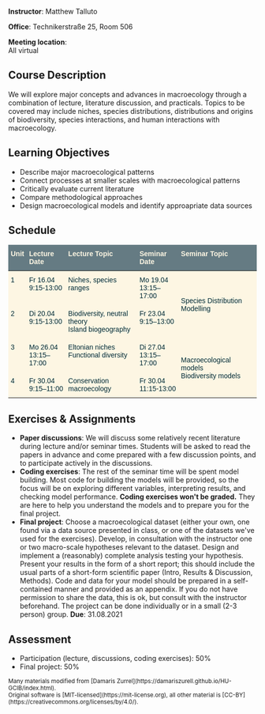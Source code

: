 **Instructor**: Matthew Talluto

**Office**: Technikerstraße 25, Room 506

**Meeting location**:  
All virtual 

## Course Description
We will explore major concepts and advances in macroecology through a combination of lecture, literature discussion, and practicals. Topics to be covered may include niches, species distributions, distributions and origins of biodiversity, species interactions, and human interactions with macroecology.

## Learning Objectives
* Describe major macroecological patterns
* Connect processes at smaller scales with macroecological patterns
* Critically evaluate current literature
* Compare methodological approaches
* Design macroecological models and identify approapriate data sources 

## Schedule
<style type="text/css">
.tg  {border-collapse:collapse;border-color:#93a1a1;border-spacing:0;}
.tg td{background-color:#fdf6e3;border-bottom-width:1px;border-color:#93a1a1;border-style:solid;border-top-width:1px;
  border-width:0px;color:#002b36;font-family:Arial, sans-serif;font-size:14px;overflow:hidden;padding:10px 5px;
  word-break:normal;}
.tg th{background-color:#657b83;border-bottom-width:1px;border-color:#93a1a1;border-style:solid;border-top-width:1px;
  border-width:0px;color:#fdf6e3;font-family:Arial, sans-serif;font-size:14px;font-weight:normal;overflow:hidden;
  padding:10px 5px;word-break:normal;}
.tg .tg-lboi{border-color:inherit;text-align:left;vertical-align:middle}
.tg .tg-fymr{border-color:inherit;font-weight:bold;text-align:left;vertical-align:top}
.tg .tg-0pky{border-color:inherit;text-align:left;vertical-align:top}
</style>
<table class="tg">
<thead>
  <tr>
    <th class="tg-fymr">Unit</th>
    <th class="tg-fymr">Lecture Date</th>
    <th class="tg-fymr">Lecture Topic</th>
    <th class="tg-fymr">Seminar Date</th>
    <th class="tg-fymr">Seminar Topic</th>
  </tr>
</thead>
<tbody>
  <tr>
    <td class="tg-0pky">1</td>
    <td class="tg-0pky">Fr 16.04<br>9:15-13:00</td>
    <td class="tg-0pky">Niches, species ranges</td>
    <td class="tg-0pky">Mo 19.04<br>13:15–17:00</td>
    <td class="tg-lboi" rowspan="2">Species Distribution Modelling</td>
  </tr>
  <tr>
    <td class="tg-0pky">2</td>
    <td class="tg-0pky">Di 20.04<br>9:15-13:00</td>
    <td class="tg-0pky">Biodiversity, neutral theory<br>Island biogeography</td>
    <td class="tg-0pky">Fr 23.04<br>9:15–13:00</td>
  </tr>
  <tr>
    <td class="tg-0pky">3</td>
    <td class="tg-0pky">Mo 26.04<br>13:15–17:00</td>
    <td class="tg-0pky">Eltonian niches<br>Functional diversity</td>
    <td class="tg-0pky">Di 27.04<br>13:15–17:00</td>
    <td class="tg-lboi" rowspan="2">Macroecological models<br>Biodiversity models</td>
  </tr>
  <tr>
    <td class="tg-0pky">4</td>
    <td class="tg-0pky">Fr 30.04<br>9:15–11:00</td>
    <td class="tg-0pky">Conservation macroecology</td>
    <td class="tg-0pky">Fr 30.04<br>11:15-13:00</td>
  </tr>
</tbody>
</table>       

## Exercises & Assignments
* **Paper discussions**: We will discuss some relatively recent literature during lecture and/or seminar times. Students will be asked to read the papers in advance and come prepared with a few discussion points, and to participate actively in the discussions.
* **Coding exercises**: The rest of the seminar time will be spent model building. Most code for building the models will be provided, so the focus will be on exploring different variables, interpreting results, and checking model performance. **Coding exercises won't be graded.** They are here to help you understand the models and to prepare you for the final project.
* **Final project**: Choose a macroecological dataset (either your own, one found via a data source presented in class, or one of the datasets we've used for the exercises). Develop, in consultation with the instructor one or two macro-scale hypotheses relevant to the dataset. Design and implement a (reasonably) complete analysis testing your hypothesis. Present your results in the form of a short report; this should include the usual parts of a short-form scientific paper (Intro, Results & Discussion, Methods). Code and data for your model should be prepared in a self-contained manner and provided as an appendix. If you do not have permission to share the data, this is ok, but consult with the instructor beforehand. The project can be done individually or in a small (2-3 person) group. **Due**: 31.08.2021

## Assessment
* Participation (lecture, discussions, coding exercises): 50%
* Final project: 50%


<small>
Many materials modified from [Damaris Zurrel](https://damariszurell.github.io/HU-GCIB/index.html). 
<br/> Original software is [MIT-licensed](https://mit-license.org), all other material is [CC-BY](https://creativecommons.org/licenses/by/4.0/).
</small>
